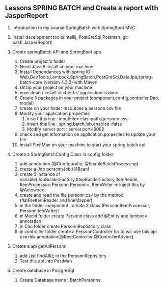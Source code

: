 ## Lessons SPRING BATCH and Create a report with JasperReport 
1. Introduction to my course SpringBatch with SpringBoot MVC
2. Install development tools(intellij, PostGreSql,Postman, git bash,JasperReport)
3. Create springBatch API and SpringBoot app
    1. Create project's folder
    2. Need Java 8 install on your machine 
	3. Install Dependances with spring IO : Web,DevTools,Lombock,SpringBatch,PostGreSql,DataJpa,spring-batch-core (version 4.3.0) with Maven 
    3. Unzip your project on your machine
	4. mvn clean / install to check if application is done
	5. Create 5 packages in your project (component,config,controller,Dao, model)
	6. create on your folder resources a personn.csv file
	7. Modify your application.properties 
		1. insert this line : inputFile= classpath:/personn.csv
		2. insert this line : spring.batch.job.enabled=false
		3. Modify server port : server.port=8082
	8. check and get information on application.properties to update your file
	9. install PostMan on your machine to start your spring batch api
	
4. Create a SpringBatchConfig Class in config folder
	1. add annotation (@Configuratio, @EnableBatchProcessing)
    2. create a Job personnJob  (@Bean)
    3. create 5 instance of variable(JobBuilderFactory,StepBuilderFactory,ItemReade<Personn>, ItemProcessor<Personn,Personn>, ItemWriter<Personn> => inject this by @Autowired
	4. create and read the file personn.csv by the method (flatFileItemReader and lineMapper)
	5. in the folder component , create 2 class (PersonnItemProcessor, PersonnItemWriter)
	6. in Model folder create Personn class  add @Entity and lombock annotation
	7. in Dao folder create PersonnRepository class 
	8. in controller folder create a PersonnController for to will use this api use this annotation(@RestController,@ControllerAdvice)

5. Create a api getAllPersonn
	1. add List<Personn> findAll(); in the PersonnRepository
    2. Test this api into PostMan

	
	
6. Create database in PostgreSql
    1. Create Database name : BatchPersonne
     